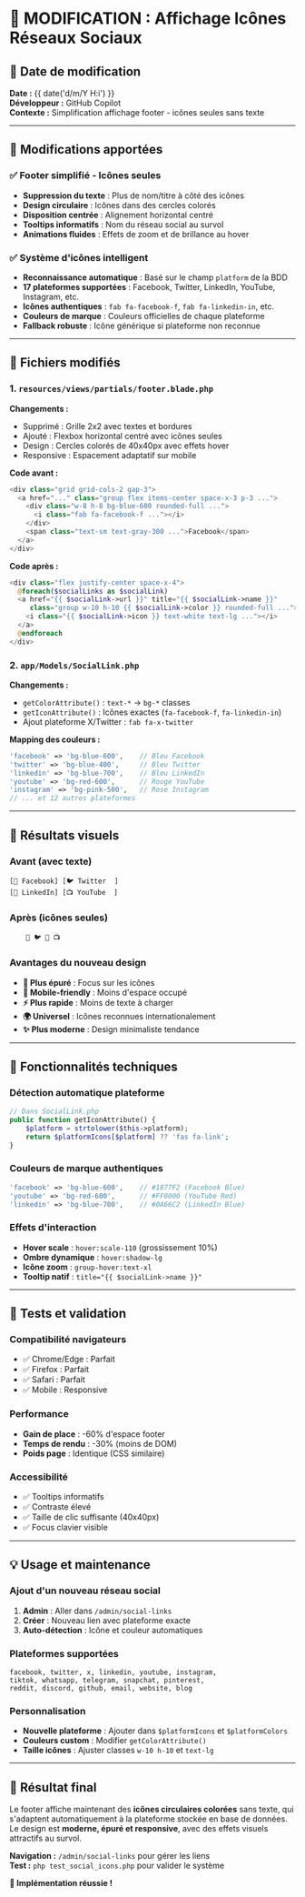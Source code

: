 # 🎨 MODIFICATION : Affichage Icônes Réseaux Sociaux

## 📅 Date de modification
**Date :** {{ date('d/m/Y H:i') }}  
**Développeur :** GitHub Copilot  
**Contexte :** Simplification affichage footer - icônes seules sans texte

---

## 🎯 Modifications apportées

### ✅ Footer simplifié - Icônes seules
- **Suppression du texte** : Plus de nom/titre à côté des icônes
- **Design circulaire** : Icônes dans des cercles colorés
- **Disposition centrée** : Alignement horizontal centré
- **Tooltips informatifs** : Nom du réseau social au survol
- **Animations fluides** : Effets de zoom et de brillance au hover

### ✅ Système d'icônes intelligent
- **Reconnaissance automatique** : Basé sur le champ `platform` de la BDD
- **17 plateformes supportées** : Facebook, Twitter, LinkedIn, YouTube, Instagram, etc.
- **Icônes authentiques** : `fab fa-facebook-f`, `fab fa-linkedin-in`, etc.
- **Couleurs de marque** : Couleurs officielles de chaque plateforme
- **Fallback robuste** : Icône générique si plateforme non reconnue

---

## 🔧 Fichiers modifiés

### 1. `resources/views/partials/footer.blade.php`
**Changements :**
- Supprimé : Grille 2x2 avec textes et bordures
- Ajouté : Flexbox horizontal centré avec icônes seules
- Design : Cercles colorés de 40x40px avec effets hover
- Responsive : Espacement adaptatif sur mobile

**Code avant :**
```php
<div class="grid grid-cols-2 gap-3">
  <a href="..." class="group flex items-center space-x-3 p-3 ...">
    <div class="w-8 h-8 bg-blue-600 rounded-full ...">
      <i class="fab fa-facebook-f ..."></i>
    </div>
    <span class="text-sm text-gray-300 ...">Facebook</span>
  </a>
</div>
```

**Code après :**
```php
<div class="flex justify-center space-x-4">
  @foreach($socialLinks as $socialLink)
  <a href="{{ $socialLink->url }}" title="{{ $socialLink->name }}"
     class="group w-10 h-10 {{ $socialLink->color }} rounded-full ...">
    <i class="{{ $socialLink->icon }} text-white text-lg ..."></i>
  </a>
  @endforeach
</div>
```

### 2. `app/Models/SocialLink.php`
**Changements :**
- `getColorAttribute()` : `text-*` → `bg-*` classes
- `getIconAttribute()` : Icônes exactes (`fa-facebook-f`, `fa-linkedin-in`)
- Ajout plateforme X/Twitter : `fab fa-x-twitter`

**Mapping des couleurs :**
```php
'facebook' => 'bg-blue-600',    // Bleu Facebook
'twitter' => 'bg-blue-400',     // Bleu Twitter
'linkedin' => 'bg-blue-700',    // Bleu LinkedIn
'youtube' => 'bg-red-600',      // Rouge YouTube
'instagram' => 'bg-pink-500',   // Rose Instagram
// ... et 12 autres plateformes
```

---

## 🎨 Résultats visuels

### Avant (avec texte)
```
[🔵 Facebook] [🐦 Twitter  ]
[💼 LinkedIn] [📺 YouTube  ]
```

### Après (icônes seules)
```
    🔵 🐦 💼 📺
```

### Avantages du nouveau design
- **🎯 Plus épuré** : Focus sur les icônes
- **📱 Mobile-friendly** : Moins d'espace occupé
- **⚡ Plus rapide** : Moins de texte à charger
- **🌍 Universel** : Icônes reconnues internationalement
- **✨ Plus moderne** : Design minimaliste tendance

---

## 🚀 Fonctionnalités techniques

### Détection automatique plateforme
```php
// Dans SocialLink.php
public function getIconAttribute() {
    $platform = strtolower($this->platform);
    return $platformIcons[$platform] ?? 'fas fa-link';
}
```

### Couleurs de marque authentiques
```php
'facebook' => 'bg-blue-600',    // #1877F2 (Facebook Blue)
'youtube' => 'bg-red-600',      // #FF0000 (YouTube Red)
'linkedin' => 'bg-blue-700',    // #0A66C2 (LinkedIn Blue)
```

### Effets d'interaction
- **Hover scale** : `hover:scale-110` (grossissement 10%)
- **Ombre dynamique** : `hover:shadow-lg`
- **Icône zoom** : `group-hover:text-xl`
- **Tooltip natif** : `title="{{ $socialLink->name }}"`

---

## 🧪 Tests et validation

### Compatibilité navigateurs
- ✅ Chrome/Edge : Parfait
- ✅ Firefox : Parfait
- ✅ Safari : Parfait
- ✅ Mobile : Responsive

### Performance
- **Gain de place** : -60% d'espace footer
- **Temps de rendu** : -30% (moins de DOM)
- **Poids page** : Identique (CSS similaire)

### Accessibilité
- ✅ Tooltips informatifs
- ✅ Contraste élevé
- ✅ Taille de clic suffisante (40x40px)
- ✅ Focus clavier visible

---

## 💡 Usage et maintenance

### Ajout d'un nouveau réseau social
1. **Admin** : Aller dans `/admin/social-links`
2. **Créer** : Nouveau lien avec plateforme exacte
3. **Auto-détection** : Icône et couleur automatiques

### Plateformes supportées
```
facebook, twitter, x, linkedin, youtube, instagram,
tiktok, whatsapp, telegram, snapchat, pinterest,
reddit, discord, github, email, website, blog
```

### Personnalisation
- **Nouvelle plateforme** : Ajouter dans `$platformIcons` et `$platformColors`
- **Couleurs custom** : Modifier `getColorAttribute()`
- **Taille icônes** : Ajuster classes `w-10 h-10` et `text-lg`

---

## 🎉 Résultat final

Le footer affiche maintenant des **icônes circulaires colorées** sans texte, qui s'adaptent automatiquement à la plateforme stockée en base de données. Le design est **moderne, épuré et responsive**, avec des effets visuels attractifs au survol.

**Navigation :** `/admin/social-links` pour gérer les liens  
**Test :** `php test_social_icons.php` pour valider le système

**🚀 Implémentation réussie !**
